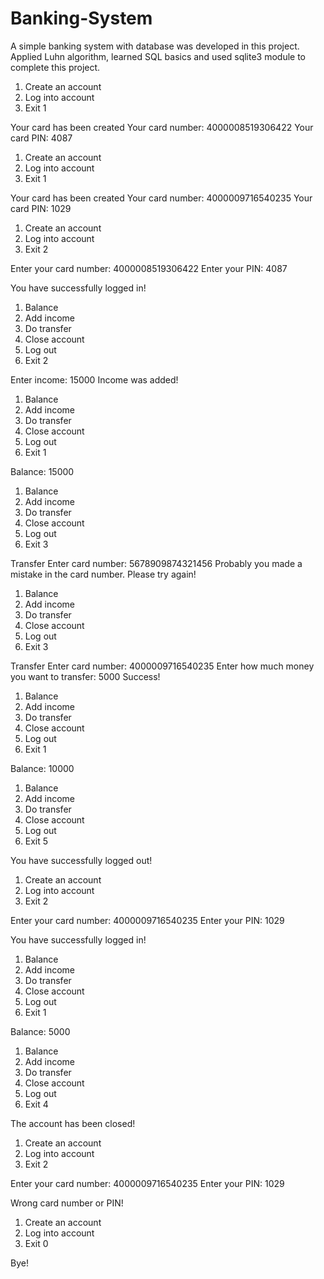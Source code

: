 # Banking-System
A simple banking system with database was developed in this project. Applied Luhn algorithm, learned SQL basics and used sqlite3 module to complete this project.

1. Create an account
2. Log into account
0. Exit
1

Your card has been created
Your card number:
4000008519306422
Your card PIN:
4087

1. Create an account
2. Log into account
0. Exit
1

Your card has been created
Your card number:
4000009716540235
Your card PIN:
1029

1. Create an account
2. Log into account
0. Exit
2

Enter your card number:
4000008519306422
Enter your PIN:
4087

You have successfully logged in!

1. Balance
2. Add income
3. Do transfer
4. Close account
5. Log out
0. Exit
2

Enter income:
15000
Income was added!

1. Balance
2. Add income
3. Do transfer
4. Close account
5. Log out
0. Exit
1

Balance: 15000

1. Balance
2. Add income
3. Do transfer
4. Close account
5. Log out
0. Exit
3

Transfer
Enter card number:
5678909874321456
Probably you made a mistake in the card number. Please try again!

1. Balance
2. Add income
3. Do transfer
4. Close account
5. Log out
0. Exit
3

Transfer
Enter card number:
4000009716540235
Enter how much money you want to transfer:
5000
Success!

1. Balance
2. Add income
3. Do transfer
4. Close account
5. Log out
0. Exit
1

Balance: 10000

1. Balance
2. Add income
3. Do transfer
4. Close account
5. Log out
0. Exit
5

You have successfully logged out!

1. Create an account
2. Log into account
0. Exit
2

Enter your card number:
4000009716540235
Enter your PIN:
1029

You have successfully logged in!

1. Balance
2. Add income
3. Do transfer
4. Close account
5. Log out
0. Exit
1

Balance: 5000

1. Balance
2. Add income
3. Do transfer
4. Close account
5. Log out
0. Exit
4

The account has been closed!

1. Create an account
2. Log into account
0. Exit
2

Enter your card number:
4000009716540235
Enter your PIN:
1029

Wrong card number or PIN!

1. Create an account
2. Log into account
0. Exit
0

Bye!
